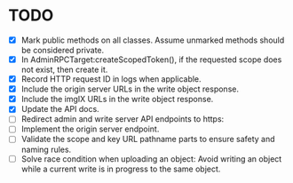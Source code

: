 TODO
====

- [x] Mark public methods on all classes. Assume unmarked methods should be considered private.
- [x] In AdminRPCTarget:createScopedToken(), if the requested scope does not exist, then create it.
- [x] Record HTTP request ID in logs when applicable.
- [x] Include the origin server URLs in the write object response.
- [x] Include the imgIX URLs in the write object response.
- [x] Update the API docs.
- [ ] Redirect admin and write server API endpoints to https:
- [ ] Implement the origin server endpoint.
- [ ] Validate the scope and key URL pathname parts to ensure safety and naming rules.
- [ ] Solve race condition when uploading an object: Avoid writing an object while a current write is in progress to the same object.

